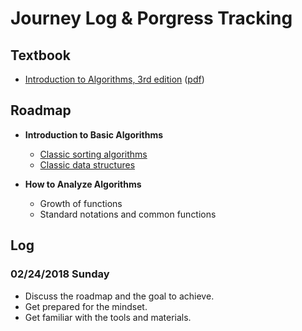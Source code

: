 # Journey Log & Porgress Tracking

## Textbook
- [Introduction to Algorithms, 3rd edition](https://www.amazon.com/Introduction-Algorithms-3rd-MIT-Press/dp/0262033844) ([pdf](http://ressources.unisciel.fr/algoprog/s00aaroot/aa00module1/res/%5BCormen-AL2011%5DIntroduction_To_Algorithms-A3.pdf))

## Roadmap
- **Introduction to Basic Algorithms** 
  - [Classic sorting algorithms](sorting_algos.md)
  - [Classic data structures](data_structures.md)
  
- **How to Analyze Algorithms**
  - Growth of functions
  - Standard notations and common functions

## Log

### 02/24/2018 Sunday
- Discuss the roadmap and the goal to achieve. 
- Get prepared for the mindset.
- Get familiar with the tools and materials.
